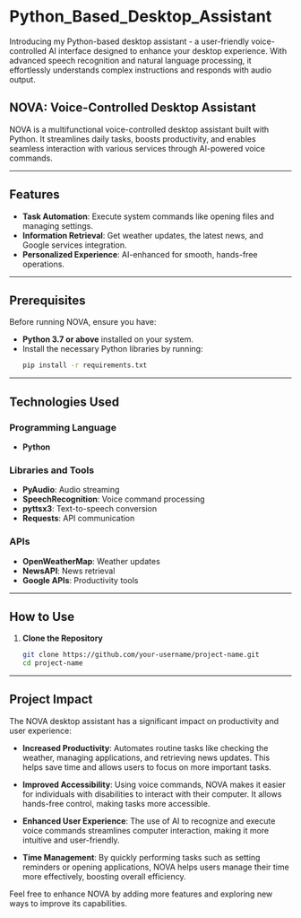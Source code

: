 # Python_Based_Desktop_Assistant
Introducing my Python-based desktop assistant - a user-friendly voice-controlled AI interface designed to enhance your desktop experience. With advanced speech recognition and natural language processing, it effortlessly understands complex instructions and responds with audio output.

## NOVA: Voice-Controlled Desktop Assistant  

NOVA is a multifunctional voice-controlled desktop assistant built with Python. It streamlines daily tasks, boosts productivity, and enables seamless interaction with various services through AI-powered voice commands.  

---

## Features  
- **Task Automation**: Execute system commands like opening files and managing settings.  
- **Information Retrieval**: Get weather updates, the latest news, and Google services integration.  
- **Personalized Experience**: AI-enhanced for smooth, hands-free operations.  

---

## Prerequisites  
Before running NOVA, ensure you have:  
- **Python 3.7 or above** installed on your system.  
- Install the necessary Python libraries by running:  
  ```bash  
  pip install -r requirements.txt

---

## Technologies Used

### Programming Language
- **Python**

### Libraries and Tools
- **PyAudio**: Audio streaming  
- **SpeechRecognition**: Voice command processing  
- **pyttsx3**: Text-to-speech conversion  
- **Requests**: API communication  

### APIs
- **OpenWeatherMap**: Weather updates  
- **NewsAPI**: News retrieval  
- **Google APIs**: Productivity tools
---

## How to Use
1. **Clone the Repository**
   ```bash
   git clone https://github.com/your-username/project-name.git
   cd project-name

---

## Project Impact
The NOVA desktop assistant has a significant impact on productivity and user experience:

- **Increased Productivity**: Automates routine tasks like checking the weather, managing applications, and retrieving news updates. This helps save time and allows users to focus on more important tasks.

- **Improved Accessibility**: Using voice commands, NOVA makes it easier for individuals with disabilities to interact with their computer. It allows hands-free control, making tasks more accessible.

- **Enhanced User Experience**: The use of AI to recognize and execute voice commands streamlines computer interaction, making it more intuitive and user-friendly.

- **Time Management**: By quickly performing tasks such as setting reminders or opening applications, NOVA helps users manage their time more effectively, boosting overall efficiency.

Feel free to enhance NOVA by adding more features and exploring new ways to improve its capabilities.

